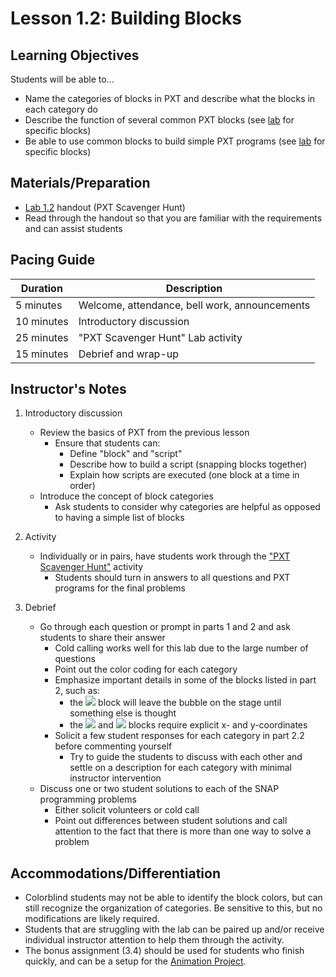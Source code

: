 <!--- REVISED -->
# Lesson 1.2: Building Blocks

## Learning Objectives

Students will be able to...

-   Name the categories of blocks in PXT and describe what the blocks in each category do
-   Describe the function of several common PXT blocks (see [lab](lab_12.md) for specific blocks)
-   Be able to use common blocks to build simple PXT programs (see [lab](lab_12.md) for specific blocks)

## Materials/Preparation

-   [Lab 1.2](lab_12.md) handout (PXT Scavenger Hunt)
-   Read through the handout so that you are familiar with the requirements and can assist students

## Pacing Guide

| Duration   | Description                                   |
| ---------- | --------------------------------------------- |
| 5 minutes  | Welcome, attendance, bell work, announcements |
| 10 minutes | Introductory discussion                       |
| 25 minutes | "PXT Scavenger Hunt" Lab activity            |
| 15 minutes | Debrief and wrap-up                           |

## Instructor's Notes

1.  Introductory discussion

    -   Review the basics of PXT from the previous lesson
        -   Ensure that students can:
            -   Define "block" and "script" 
            -   Describe how to build a script (snapping blocks together)
            -   Explain how scripts are executed (one block at a time in order)
    -   Introduce the concept of block categories
        -   Ask students to consider why categories are helpful as opposed to having a simple list of blocks

2.  Activity

    -   Individually or in pairs, have students work through the ["PXT Scavenger Hunt"](lab_12.md) activity
        -   Students should turn in answers to all questions and PXT programs for the final problems

3.  Debrief
    -   Go through each question or prompt in parts 1 and 2 and ask students to share their answer
        -   Cold calling works well for this lab due to the large number of questions
        -   Point out the color coding for each category
        -   Emphasize important details in some of the blocks listed in part 2, such as:
            -   the ![](think.png) block will leave the bubble on the stage until something else is thought
            -   the ![](gotox-y.png) and ![](glide.png) blocks require explicit x- and y-coordinates
        -   Solicit a few student responses for each category in part 2.2 before commenting yourself
            -   Try to guide the students to discuss with each other and settle on a description for each category with minimal instructor intervention
    -   Discuss one or two student solutions to each of the SNAP programming problems
        -   Either solicit volunteers or cold call
        -   Point out differences between student solutions and call attention to the fact that there is more than one way to solve a problem

## Accommodations/Differentiation

-   Colorblind students may not be able to identify the block colors, but can still recognize the organization of categories. Be sensitive to this, but no modifications are likely required.
-   Students that are struggling with the lab can be paired up and/or receive individual instructor attention to help them through the activity.
-   The bonus assignment (3.4) should be used for students who finish quickly, and can be a setup for the [Animation Project](project_1.md).

